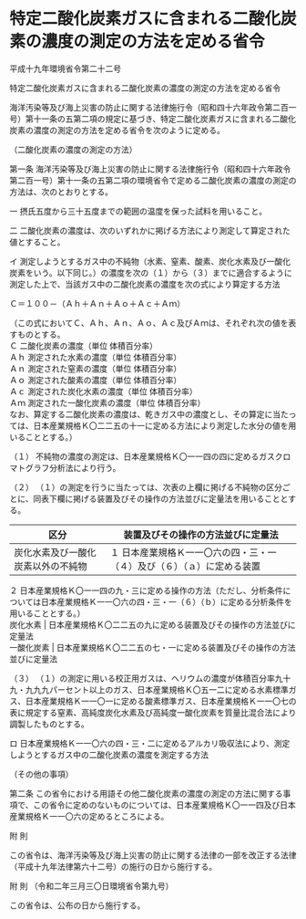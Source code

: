 # 特定二酸化炭素ガスに含まれる二酸化炭素の濃度の測定の方法を定める省令

平成十九年環境省令第二十二号

特定二酸化炭素ガスに含まれる二酸化炭素の濃度の測定の方法を定める省令

海洋汚染等及び海上災害の防止に関する法律施行令（昭和四十六年政令第二百一号）第十一条の五第二項の規定に基づき、特定二酸化炭素ガスに含まれる二酸化炭素の濃度の測定の方法を定める省令を次のように定める。

（二酸化炭素の濃度の測定の方法）

第一条 海洋汚染等及び海上災害の防止に関する法律施行令（昭和四十六年政令第二百一号）第十一条の五第二項の環境省令で定める二酸化炭素の濃度の測定の方法は、次のとおりとする。

一 摂氏五度から三十五度までの範囲の温度を保った試料を用いること。

二 二酸化炭素の濃度は、次のいずれかに掲げる方法により測定して算定された値とすること。

イ 測定しようとするガス中の不純物（水素、窒素、酸素、炭化水素及び一酸化炭素をいう。以下同じ。）の濃度を次の（１）から（３）までに適合するように測定した上で、当該ガス中の二酸化炭素の濃度を次の式により算定する方法  


Ｃ＝１００－（Ａｈ＋Ａｎ＋Ａｏ＋Ａｃ＋Ａｍ）

  
（この式においてＣ、Ａｈ、Ａｎ、Ａｏ、Ａｃ及びＡｍは、それぞれ次の値を表すものとする。  
Ｃ 二酸化炭素の濃度（単位 体積百分率）  
Ａｈ 測定された水素の濃度（単位 体積百分率）  
Ａｎ 測定された窒素の濃度（単位 体積百分率）  
Ａｏ 測定された酸素の濃度（単位 体積百分率）  
Ａｃ 測定された炭化水素の濃度（単位 体積百分率）  
Ａｍ 測定された一酸化炭素の濃度（単位 体積百分率）  
なお、算定する二酸化炭素の濃度は、乾きガス中の濃度とし、その算定に当たっては、日本産業規格Ｋ〇二二五の十一に定める方法により測定した水分の値を用いることとする。）  


（１） 不純物の濃度の測定は、日本産業規格Ｋ〇一一四の四に定めるガスクロマトグラフ分析法により行う。

（２） （１）の測定を行うに当たっては、次表の上欄に掲げる不純物の区分ごとに、同表下欄に掲げる装置及びその操作の方法並びに定量法を用いることとする。

区分 | 装置及びその操作の方法並びに定量法  
---|---  
炭化水素及び一酸化炭素以外の不純物 |  １ 日本産業規格Ｋ一一〇六の四・三・一（４）及び（６）（ａ）に定める装置  
２ 日本産業規格Ｋ〇一一四の九・三に定める操作の方法（ただし、分析条件については日本産業規格Ｋ一一〇六の四・三・一（６）（ｂ）に定める分析条件を用いることとする。）  
炭化水素 | 日本産業規格Ｋ〇二二五の九に定める装置及びその操作の方法並びに定量法  
一酸化炭素 | 日本産業規格Ｋ〇二二五の七・一に定める装置及びその操作の方法並びに定量法  
  
（３） （１）の測定に用いる校正用ガスは、ヘリウムの濃度が体積百分率九十九・九九九パーセント以上のガス、日本産業規格Ｋ〇五一二に定める水素標準ガス、日本産業規格Ｋ一一〇一に定める酸素標準ガス、日本産業規格Ｋ一一〇七の表に規定する窒素、高純度炭化水素及び高純度一酸化炭素を質量比混合法により調製したものとする。

ロ 日本産業規格Ｋ一一〇六の四・三・二に定めるアルカリ吸収法により、測定しようとするガス中の二酸化炭素の濃度を測定する方法

（その他の事項）

第二条 この省令における用語その他二酸化炭素の濃度の測定の方法に関する事項で、この省令に定めのないものについては、日本産業規格Ｋ〇一一四及び日本産業規格Ｋ一一〇六の定めるところによる。

附 則

この省令は、海洋汚染等及び海上災害の防止に関する法律の一部を改正する法律（平成十九年法律第六十二号）の施行の日から施行する。

附 則 （令和二年三月三〇日環境省令第九号）

この省令は、公布の日から施行する。
